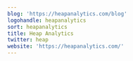 ```yaml
---
blog: 'https://heapanalytics.com/blog'
logohandle: heapanalytics
sort: heapanalytics
title: Heap Analytics
twitter: heap
website: 'https://heapanalytics.com/'
---
```

